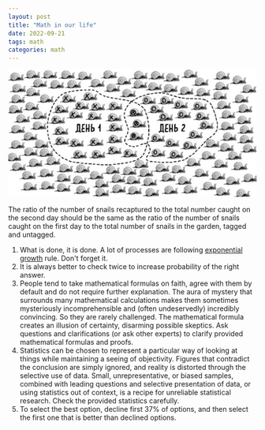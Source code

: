 ```yaml
---
layout: post
title: "Math in our life"
date: 2022-09-21
tags: math
categories: math
---
```


![img](/images/math_snail.png)

The ratio of the number of snails recaptured to the total number caught on the second day should be the same as the ratio of the number of snails caught on the first day to the total number of snails in the garden, tagged and untagged.

1. What is done, it is done. A lot of processes are following [exponential growth](https://en.wikipedia.org/wiki/Exponential_growth) rule. Don't forget it.
2. It is always better to check twice to increase probability of the right answer.
3. People tend to take mathematical formulas on faith, agree with them by default and do not require further explanation. The aura of mystery that surrounds many mathematical calculations makes them sometimes mysteriously incomprehensible and (often undeservedly) incredibly convincing. So they are rarely challenged. The mathematical formula creates an illusion of certainty, disarming possible skeptics. Ask questions and clarifications (or ask other experts) to clarify provided mathematical formulas and proofs.
4. Statistics can be chosen to represent a particular way of looking at things while maintaining a seeing of objectivity. Figures that contradict the conclusion are simply ignored, and reality is distorted through the selective use of data. Small, unrepresentative, or biased samples, combined with leading questions and selective presentation of data, or using statistics out of context, is a recipe for unreliable statistical research. Check the provided statistics carefully.
5. To select the best option, decline first 37% of options, and then select the first one that is better than declined options.
